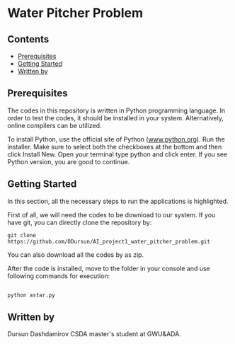 # Water Pitcher Problem
## Contents

* [Prerequisites](#prerequisites)
* [Getting Started](#getting-started)
* [Written by](#author)




## Prerequisites
The codes in this repository is written in Python programming language. In order to test the codes, it should be installed in your system. Alternatively, online compilers can be utilized.

To install Python,  use the official site of Python (www.python.org).  Run the installer. Make sure to select both the checkboxes at the bottom and then click Install New. Open your terminal type python and click enter. If you see Python version, you are good to continue.


## Getting Started

In this section, all the necessary steps to run the applications is highlighted.

First of all, we will need the codes to be download to our system. If you have git, you can directly clone the repository by:
```
git clone https://github.com/DDursun/AI_project1_water_pitcher_problem.git

```

You can also download all the codes by as zip.

After the code is installed, move to the folder in your console and use following commands for execution:

```bash

python astar.py

```


## Written by
Dursun Dashdamirov
CSDA master's student at GWU&ADA.


